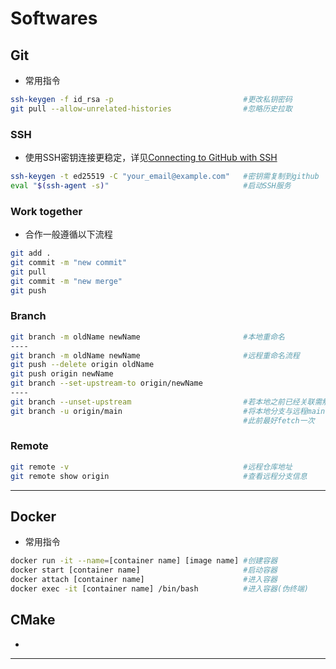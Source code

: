 # Softwares

## Git

* 常用指令

```sh
ssh-keygen -f id_rsa -p                             #更改私钥密码
git pull --allow-unrelated-histories                #忽略历史拉取
```

### SSH

* 使用SSH密钥连接更稳定，详见[Connecting to GitHub with SSH](https://docs.github.com/en/authentication/connecting-to-github-with-ssh)

```sh
ssh-keygen -t ed25519 -C "your_email@example.com"   #密钥需复制到github
eval "$(ssh-agent -s)"                              #启动SSH服务
```




### Work together

* 合作一般遵循以下流程

```sh
git add .
git commit -m "new commit"
git pull
git commit -m "new merge"
git push
```

### Branch

```sh
git branch -m oldName newName                       #本地重命名
----
git branch -m oldName newName                       #远程重命名流程
git push --delete origin oldName
git push origin newName
git branch --set-upstream-to origin/newName
----
git branch --unset-upstream                         #若本地之前已经关联需解除
git branch -u origin/main                           #将本地分支与远程main分支关联，
                                                    #此前最好fetch一次
```

### Remote

```sh
git remote -v                                       #远程仓库地址
git remote show origin                              #查看远程分支信息

```

***

## Docker

* 常用指令

```sh
docker run -it --name=[container name] [image name] #创建容器
docker start [container name]                       #启动容器
docker attach [container name]                      #进入容器
docker exec -it [container name] /bin/bash          #进入容器(伪终端)


```

## CMake

* 

***
